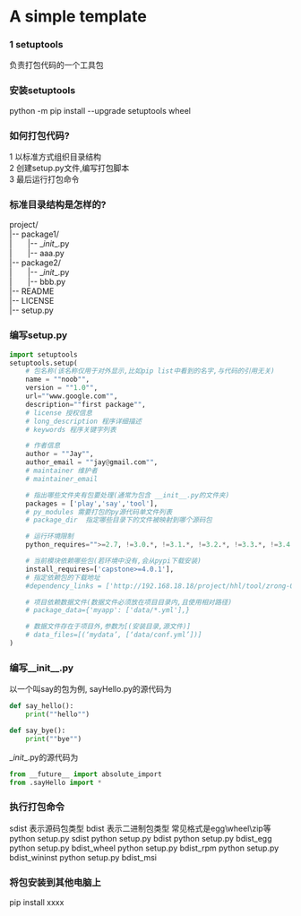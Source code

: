 # A simple template

### 1 setuptools
负责打包代码的一个工具包

### 安装setuptools
python -m pip install --upgrade setuptools wheel

### 如何打包代码?
1 以标准方式组织目录结构  
2 创建setup.py文件,编写打包脚本  
3 最后运行打包命令  

### 标准目录结构是怎样的?
project/  
|-- package1/  
|&#8195;&#8195;|-- \__init__.py  
|&#8195;&#8195;|-- aaa.py  
|-- package2/  
|&#8195;&#8195;|-- \__init__.py  
|&#8195;&#8195;|-- bbb.py  
|-- README  
|-- LICENSE  
|-- setup.py  

### 编写setup.py
```python
import setuptools
setuptools.setup(
    # 包名称(该名称仅用于对外显示,比如pip list中看到的名字,与代码的引用无关)
    name = ""noob"",
    version = ""1.0"",
    url=""www.google.com"",
    description=""first package"",
    # license 授权信息
    # long_description 程序详细描述
    # keywords 程序关键字列表

    # 作者信息
    author = ""Jay"",
    author_email = ""jay@gmail.com"",
    # maintainer 维护者
    # maintainer_email

    # 指出哪些文件夹有包要处理(通常为包含 __init__.py的文件夹)
    packages = ['play','say','tool'],
    # py_modules 需要打包的py源代码单文件列表
    # package_dir  指定哪些目录下的文件被映射到哪个源码包

    # 运行环境限制
    python_requires="">=2.7, !=3.0.*, !=3.1.*, !=3.2.*, !=3.3.*, !=3.4.*"",

    # 当前模块依赖哪些包(若环境中没有,会从pypi下载安装)
    install_requires=['capstone>=4.0.1'],
    # 指定依赖包的下载地址
    #dependency_links = ['http://192.168.18.18/project/hhl/tool/zrong-0.2.1.tar.gz']

    # 项目依赖数据文件(数据文件必须放在项目目录内,且使用相对路径)
    # package_data={'myapp': ['data/*.yml'],}

    # 数据文件存在于项目外,参数为[(安装目录,源文件)]
    # data_files=[(‘mydata’, [‘data/conf.yml’])]
)
```

### 编写__init__.py
以一个叫say的包为例,
sayHello.py的源代码为
```python
def say_hello():
    print(""hello"")

def say_bye():
    print(""bye"")
```

\__init__.py的源代码为
```python
from __future__ import absolute_import
from .sayHello import *
```

### 执行打包命令
sdist 表示源码包类型
bdist 表示二进制包类型
常见格式是egg\wheel\zip等
python setup.py sdist
python setup.py bdist
python setup.py bdist_egg
python setup.py bdist_wheel
python setup.py bdist_rpm
python setup.py bdist_wininst
python setup.py bdist_msi

### 将包安装到其他电脑上
pip install xxxx
